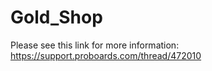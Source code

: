 # Gold_Shop

Please see this link for more information:
https://support.proboards.com/thread/472010
